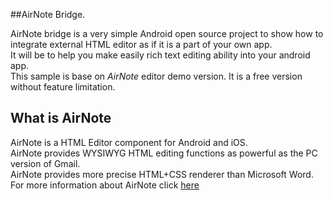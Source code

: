 ##AirNote Bridge.

AirNote bridge is a very simple Android open source project to show how to integrate external HTML editor as if it is a part of your own app.<br>
It will be to help you make easily rich text editing ability into your android app.<br>
This sample is base on *AirNote* editor demo version. It is a free version without feature limitation.<br>

## What is AirNote
AirNote is a HTML Editor component for Android and iOS.<br>
AirNote provides WYSIWYG HTML editing functions as powerful as the PC version of Gmail.<br>
AirNote provides more precise HTML+CSS renderer than Microsoft Word.<br>
For more information about AirNote click [here](http://airnote.github.io)

